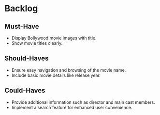 # Backlog

## Must-Have

- Display Bollywood movie images with title.
- Show movie titles clearly.

## Should-Haves
- Ensure easy navigation and browsing of  the movie name.
- Include basic movie details like release year.

## Could-Haves

- Provide additional information such as director and main cast members.
- Implement a search feature for enhanced user convenience.